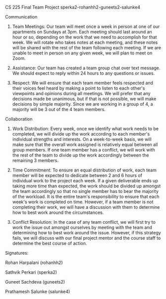 CS 225 Final Team Project
sperka2-rohanhh2-guneets2-salunke4

Communication
1) Team Meetings: Our team will meet once a week in person at one of our apartments on Sundays at 3pm. Each meeting should last around an hour or so, depending on the work that we need to accomplish for that week. We will rotate who takes notes at each meeting, and these notes will be shared with the rest of the team following each meeting. If we are unable to meet in person on any given week, we will plan to meet on Zoom. 

2) Assistance: Our team has created a team group chat over text message. We should expect to reply within 24 hours to any questions or issues. 

3) Respect: We will ensure that each team member feels respected and their voices feel heard by making a point to listen to each other's viewpoints and opinions during all meetings. We will prefer that any decisions made be unanimous, but if that is not possible, we will make decisions by simple majority. Since we are working in a group of 4, a majority will be 3 out of the 4 team members. 

Collaboration
1) Work Distribution: Every week, once we identify what work needs to be completed, we will divide up the work according to each member's individual strengths and interests. On a week-to-week basis, we will make sure that the overall work assigned is relatively equal between all group members. If one team member has a conflict, we will work with the rest of the team to divide up the work accordingly between the remaining 3 members. 

2) Time Commitment: To ensure an equal distribution of work, each team member will be expected to dedicate between 2 and 6 hours of individual work to the project each week. If a given deliverable ends up taking more time than expected, the work should be divided up amongst the team accordingly so that no single member has to bear the majority of the workload. It is the entire team's responsibility to ensure that each week's work is completed on time. However, if a team member is not completing their work, we will have a discussion with them to determine how to best work around the circumstances. 

3) Conflict Resolution: In the case of any team conflict, we will first try to work the issue out amongst ourselves by meeting with the team and determining how to best work around the issue. However, if this strategy fails, we will discuss with our final project mentor and the course staff to determine the best course of action. 

Signatures:

Rohan Harpalani (rohanhh2)

Sathvik Perkari (sperka2)

Guneet Sachdeva (guneets2)

Prathamesh Salunke (salunke4)